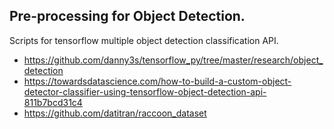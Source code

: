 ## Pre-processing for Object Detection.
Scripts for tensorflow multiple object detection classification API.

- https://github.com/danny3s/tensorflow_py/tree/master/research/object_detection
- https://towardsdatascience.com/how-to-build-a-custom-object-detector-classifier-using-tensorflow-object-detection-api-811b7bcd31c4
- https://github.com/datitran/raccoon_dataset
